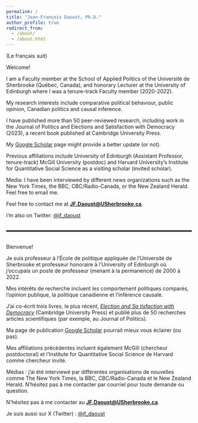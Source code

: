 ```yaml
---
permalink: /
title: "Jean-François Daoust, Ph.D."
author_profile: true
redirect_from: 
  - /about/
  - /about.html
---
```


<style>
  .page {
    padding-right: 1rem !important;
    padding-left: 1rem !important;
  }
  
  .page__content {
    margin-left: 0;
    margin-right: 0;
    padding-left: 0;
    padding-right: 0;
    width: 100%;
  }
  
  @media (min-width: 80em) {
    .page {
      padding-right: 2rem !important;
      padding-left: 2rem !important;
    }
  }
</style>

(Le français suit)

Welcome!

I am a Faculty member at the School of Applied Politics of the Université de Sherbrooke (Québec, Canada), and honorary Lecturer at the University of Edinburgh where I was a tenure-track Faculty member (2020-2022).

My research interests include comparative political behaviour, public opinion, Canadian politics and causal inference. 

I have published more than 50 peer-reviewed research, including work in the Journal of Politics and Elections and Satisfaction with Democracy (2023), a recent book published at Cambridge University Press.

My [Google Scholar](https://scholar.google.ca/citations?user=d7040KUAAAAJ&hl=en) page might provide a better update (or not). 

Previous affiliations include University of Edinburgh (Assistant Professor, tenure-track) McGill University (postdoc) and Harvard University’s Institute for Quantitative Social Science as a visiting scholar (invited scholar).

Media: I have been interviewed by different news organizations such as the New York Times, the BBC, CBC/Radio-Canada, or the New Zealand Herald. Feel free to email me. 


Feel free to contact me at **JF.Daoust@USherbrooke.ca**.

I’m also on Twitter: [@jf_daoust](https://twitter.com/jf_daoust)


<hr style="border: 0; border-top: 3px solid #333; margin: 2rem 0;">

Bienvenue!

Je suis professeur à l’École de politique appliquée de l’Université de Sherbrooke et professeur honoraire à l’University of Edinburgh où j’occupais un poste de professeur (menant à la permanence) de 2000 à 2022.

Mes intérêts de recherche incluent les comportement politiques comparés, l’opinion publique, la politique canadienne et l’inférence causale.

J’ai co-écrit trois livres, le plus récent, [*Election and Sa tisfaction with Democracy*](https://www.cambridge.org/core/elements/abs/elections-and-satisfaction-with-democracy/BFB87CAFF449D9BF89D116C298F9ED33) (Cambridge University Press) et publié plus de 50 recherches articles scientifiques (par exemple, au Journal of Politics).

Ma page de publication [Google Scholar](https://scholar.google.ca/citations?user=d7040KUAAAAJ&hl=en) pourrait mieux vous éclairer (ou pas).

Mes affiliations précédentes incluent également McGill (chercheur postdoctoral) et l’Institute for Quantitative Social Science de Harvard comme chercheur invité.

Médias : j’ai été interviewé par différentes organisations de nouvelles comme The New York Times, la BBC, CBC/Radio-Canada et le New Zealand Herald. N’hésitez pas à me contacter par courriel pour toute demande ou question.

N'hésitez pas à me contacter au **JF.Daoust@USherbrooke.ca**.

Je suis aussi sur X (Twitter) : [@jf_daoust](https://twitter.com/jf_daoust)
